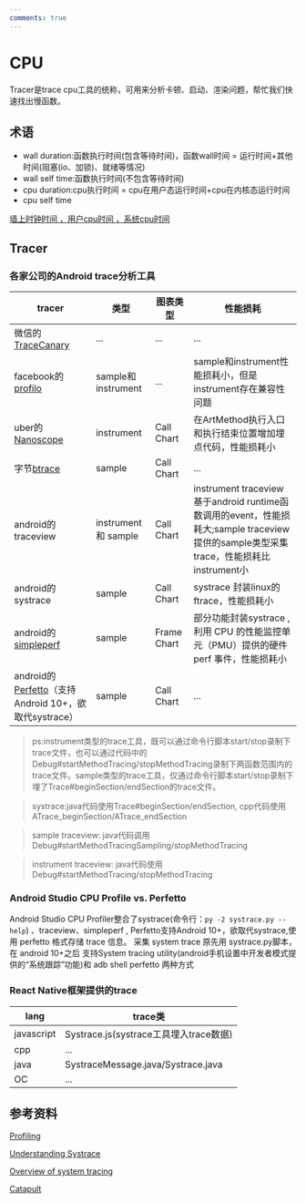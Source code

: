 ```yaml
---
comments: true
---
```


# CPU

Tracer是trace cpu工具的统称，可用来分析卡顿、启动、渲染问题，帮忙我们快速找出慢函数。

## 术语

- wall duration:函数执行时间(包含等待时间)，函数wall时间 = 运行时间+其他时间(阻塞(io、加锁)、就绪等情况)
- wall self time:函数执行时间(不包含等待时间)
- cpu duration:cpu执行时间 = cpu在用户态运行时间+cpu在内核态运行时间
- cpu self time

[墙上时钟时间 ，用户cpu时间 ，系统cpu时间](https://www.cnblogs.com/vinozly/p/5078755.html)

## Tracer

### 各家公司的Android trace分析工具

| tracer  |类型|图表类型|性能损耗
| --- | --- |--- | ---
|  微信的[TraceCanary](https://github.com/Tencent/matrix/wiki/Matrix-Android-TraceCanary) | ... |...|...|
| facebook的[profilo](https://github.com/facebookincubator/profilo) |  sample和instrument|...|sample和instrument性能损耗小，但是instrument存在兼容性问题
|uber的[Nanoscope](https://github.com/uber/nanoscope)|instrument|Call Chart|在ArtMethod执行入口和执行结束位置增加埋点代码，性能损耗小
|  字节[btrace](https://github.com/bytedance/btrace/blob/master/README.zh-CN.md) | sample|Call Chart|...|
| android的traceview | instrument 和 sample|Call Chart|instrument traceview基于android runtime函数调用的event，性能损耗大;sample  traceview提供的sample类型采集trace，性能损耗比instrument小
| android的systrace |sample|Call Chart|systrace 封装linux的ftrace，性能损耗小
| android的[simpleperf](https://android.googlesource.com/platform/system/extras/+/master/simpleperf/doc/README.md)|sample|Frame Chart|部分功能封装systrace ,利用 CPU 的性能监控单元（PMU）提供的硬件 perf 事件，性能损耗小
| android的[Perfetto](https://perfetto.dev/docs/)（支持Android 10+，欲取代systrace） |sample|Call Chart|...

> ps:instrument类型的trace工具，既可以通过命令行脚本start/stop录制下trace文件，也可以通过代码中的Debug#startMethodTracing/stopMethodTracing录制下两函数范围内的trace文件。sample类型的trace工具，仅通过命令行脚本start/stop录制下埋了Trace#beginSection/endSection的trace文件。

> systrace:java代码使用Trace#beginSection/endSection, cpp代码使用ATrace_beginSection/ATrace_endSection 

> sample traceview: java代码调用Debug#startMethodTracingSampling/stopMethodTracing

> instrument traceview: java代码使用Debug#startMethodTracing/stopMethodTracing

### Android Studio CPU Profile vs. Perfetto

Android Studio CPU Profiler整合了systrace(命令行：`py -2 systrace.py --help`) 、traceview、simpleperf  , Perfetto支持Android 10+，欲取代systrace,使用 perfetto 格式存储 trace 信息。 采集 system trace 原先用 systrace.py脚本，在 android 10+之后 支持System tracing utility(android手机设置中开发者模式提供的“系统跟踪”功能)和 adb shell perfetto 两种方式


### React Native框架提供的trace

| lang  |trace类  |
| --- | --- |
|  javascript | Systrace.js(systrace工具埋入trace数据)
| cpp | ... 
|java|SystraceMessage.java/Systrace.java
|OC|...

## 参考资料
[Profiling](https://reactnative.dev/docs/profiling)

[Understanding Systrace](https://source.android.com/docs/core/tests/debug/systrace)

[Overview of system tracing](https://developer.android.com/topic/performance/tracing/)

[Catapult](https://chromium.googlesource.com/catapult/+/HEAD/README.md)


